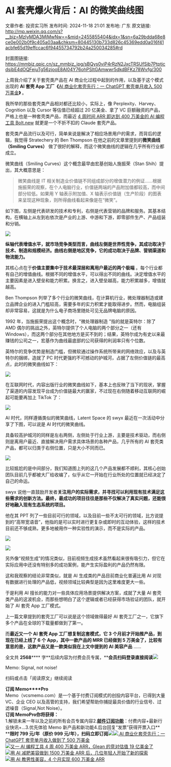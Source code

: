 # AI 套壳爆火背后：AI 的微笑曲线图

文章作者: 投资实习所
发布时间: 2024-11-18 21:01
发布地: 广东
原文链接: http://mp.weixin.qq.com/s?__biz=MzIyMDA3MjMwNw==&mid=2455855404&idx=1&sn=6a29bdda68e8ce0e002b0f9c405a03aa&chksm=80445130b733d826c45369edd0a016f41acbfe65d19effccac6f94455734792b24a250034285#rd

封面图链接: https://mmbiz.qpic.cn/sz_mmbiz_jpg/sBQys0vjP4rRzN2JxcTRSUfSib7PtpticdsibE4dOQFejuTg56zjooE8AI04Y76ohPSItGAmwwr5dkdBFKz78Wvfg/300

上周我介绍了关于套壳类产品在 AI 商业化过程中起到的作用，以及基于这个模式出现的 **AI 套壳 App 工厂《**[AI 商业化套壳先行：一
ChatGPT 套壳单月收入 500
万美金](http://mp.weixin.qq.com/s?__biz=MzIyMDA3MjMwNw==&mid=2455855387&idx=1&sn=068695ff7a880aff19476dad57275a8d&chksm=80445107b733d811057604b079e7f5b14f60d547f3af61089faf2b892b2287d799cd3d605b99&scene=21#wechat_redirect)**》**
。

我所举的那些套壳类产品相对都还比较小，实际上，像 Perplexity、Harvey、Cognition 以及 Cursor 等估值已经超过 20
亿美金、拿了 VC 巨额融资的产品，严格上也是一种套壳类产品，而最近 [4 周时间 ARR 即达到 400 万美金的 AI 编程工具
Bolt.new](http://mp.weixin.qq.com/s?__biz=MzIyMDA3MjMwNw==&mid=2455855368&idx=1&sn=271bd9bebbb46c837c2d7d72adff13e1&chksm=80445114b733d802c54438f13dec37f814422e44bf10067eefdeaddeb7529e633c14d9811119&scene=21#wechat_redirect)
就更是一个不折不扣的 Claude 套壳产品。

套壳类产品流行以及可行，简单来说是解决了相应场景用户的需求，而背后的逻辑，我觉得 Stratechery 的 Ben Thompson
在他之前的文章里提到的**微笑曲线（Smiling Curves）** 做了很好的解释，而这个微笑曲线的逻辑在几乎所有行业都成立。

微笑曲线（Smiling Curves）这个概念最早由宏基创始人施振荣（Stan Shih）提出，其大概意思是：

> 微笑曲线是 IT 相关制造业价值链不同组成部分的增值潜力的例证……根据施振荣的观察，在个人电脑行业，价值链两端的产品附加值都较高，而中间部分较低。如果用
> Y 轴表示附加值、X 轴表示价值链（生产阶段）的图表来呈现这种现象，则所得曲线看起来像是在“微笑”。

如下图，左侧是代表研发的技术和专利，右侧是代表营销的品牌和服务。其基本结构，在横轴上从左到右依次是产业的上游、中游和下游，即零部件生产、产品组装和分销。

![](https://mmbiz.qpic.cn/sz_mmbiz_jpg/sBQys0vjP4rRzN2JxcTRSUfSib7PtpticdKtqxXgianDvztYZNX4IsqKqmla9o9Lrukmgyr2zWmKUPEUQhfwB0SDA/640?wx_fmt=webp&from=appmsg)

**纵轴代表增值水平，就市场竞争类型而言，曲线左侧是世界性竞争，其成功取决于技术、制造和规模经济。曲线右侧是地区竞争，它的成功取决于品牌、营销渠道和物流能力。**

其核心点在于**价值主要集中于技术最深层和离用户最近的两个极端**
。每个行业都有自己的增值曲线。根据不同的增值水平，可以得出不同的曲线。决定增值水平的主要因素是进入壁垒和能力积累。换言之，进入壁垒越高，能力积累越多，增值就越高。

Ben Thompson
列举了多个行业的微笑曲线，在计算机行业，微处理器制造或建立品牌企业的进入门槛较高，需要多年的实力积累才能取得进步。然而，电脑组装却非常容易，这就是为什么电子商场里随处可见无品牌电脑的原因。

1992 年，当施振荣提出这个概念时，"微处理器制造 "指的就是英特尔：除了 AMD 偶尔的挑战之外，英特尔提供了个人电脑的两个部分之一（还有
Windows），而这两个部分在其他地方是买不到的；结果，英特尔成为有史以来最赚钱的公司之一，宏基作为曲线最底部的公司获得的利润率只有个位数。

英特尔的竞争优势是制造门槛，但微软通过操作系统所带来的网络效应，以及与英特尔的捆绑，造就了 PC
时代更强的不可撼动的护城河，占据了左侧价值链的最高点，此时的微笑曲线如下：

![](https://mmbiz.qpic.cn/sz_mmbiz_jpg/sBQys0vjP4rRzN2JxcTRSUfSib7PtpticdDp5lice0tjqiaFR1s0uibBfet4tpydibVfgJ9R7bzBd5TibESLwMtcZzZZQ/640?wx_fmt=webp&from=appmsg)

在互联网时代，内容出版行业的微笑曲线如下，基本上也反映了当下的现状，掌握了渠道的内容发现平台成为价值链最大的赢家，不过现在右侧随着移动互联网的崛起可能要再加上
TikTok 了：

![](https://mmbiz.qpic.cn/sz_mmbiz_jpg/sBQys0vjP4rRzN2JxcTRSUfSib7Ptpticde96KMm7Y7RlSYrIrEx5tWNK5tdhjuHLtloawF9h898wFwYPX2f9Flg/640?wx_fmt=webp&from=appmsg)

AI 时代，同样遵循类似的微笑曲线，Latent Space 的 swyx 最近在一次活动中分享了下图，可以说是 AI 时代的微笑曲线。

具备较高护城河的同样是左右两侧，左侧处于行业上游，主要是技术驱动，而右侧则是离用户最近、直接解决用户需求具体场景的各种产品，几乎所有的 AI
套壳类产品，都可以归类于右侧位置，只是大小不同而已。

![](https://mmbiz.qpic.cn/sz_mmbiz_png/sBQys0vjP4rRzN2JxcTRSUfSib7Ptpticd93WakCq6pMYDHK04OBov6QnK0M7DiarsGa9xHIn6ZDGvDHjoVF6XrHw/640?wx_fmt=png&from=appmsg)

比较尴尬的是中间部分，我们知道图上列的这几个产品发展都不顺利，其核心创始团队目前几乎都被大厂给收编了，似乎从它一开始在行业所处的位置就已经决定了自己的命运。

swyx
说他一直鼓励开发者**关注用户的实际需求，并寻找可以利用现有技术满足这些需求的创新方法。最终，最成功的项目往往是那些不仅解决了真实问题，还能很好地融入现有生态系统的项目。**

他在其 PPT
列了一些目前可行的领域，以及目前一些不太可行的领域，比方说提到的“高带宽语音”，他指的是可以实时进行更复杂或即时的互动体验，这样的技术目前还不够成熟，更多地被用作一种实验性的演示，而不是实际的产品。

![](https://mmbiz.qpic.cn/sz_mmbiz_png/sBQys0vjP4rRzN2JxcTRSUfSib7PtpticdvjJJzQVlUIicnKXrqqq2n9fF51aFDdoG2rJpD94gQ6scTgPs3PL5Nvg/640?wx_fmt=png&from=appmsg)

![](https://mmbiz.qpic.cn/sz_mmbiz_png/sBQys0vjP4rRzN2JxcTRSUfSib7Ptpticd0ufKYFziaUDHuEO8iaC3byUibEOUoz5ykrDRDCvY4gsRVF8smqLpmj8yA/640?wx_fmt=png&from=appmsg)

另外像“视频生成”的情况类似，目前视频生成技术虽然看起来很有吸引力，但它在实际应用中还没有特别多的成功案例，能产生实际盈利的产品仍然有限。

这和我观察的结论非常类似，就是 AI 生成类的产品目前商业化普遍比用 AI 对现有数据进行处理的产品低，视频领域比较典型是因为这里难度更大一些。

于是利用 AI 擅长的能力对一些具体应用场景提供解决方案，成就了大量 AI 套壳类产品的这波机会，而那些想明白了这个逻辑或者已经获得市场验证的团队，就开始了
AI 套壳 App 工厂模式。

上一篇文章提到的套壳工厂可以说是这个领域做得最好 AI 套壳工厂之一，它旗下多个产品在全球的下载量都做到了第一。

而**最近又一个 AI 套壳 App 工厂想复制这套模式，它 3 个月前才开始推产品，到现在已经上线了 6 个 App，其中一款产品的 MRR 已经做到 5
万美金了，比较有意思的是，这款产品又是一款类似我在上文中提到的 AI 美容产品** ……

全文共 **2568******
字**后续内容为付费会员专属，****会员扫码登录直接阅读**![](https://mmbiz.qpic.cn/sz_mmbiz_png/sBQys0vjP4rRzN2JxcTRSUfSib7PtpticdyttrTj5I4HxK8ibNTviauO7POfpF2tXG5Gn96HiaBksUHvlXic5hMr3rnw/640?wx_fmt=png&from=appmsg)  

Memo: Signal, not noise!

扫码或点击「阅读原文」继续阅读

**订阅 Memo****Pro**  
Memo（vcsmemo.com）是一个基于付费订阅模式的创投内容平台，已得到大量 VC、企业 CEO
以及高管的支持，我们希望帮助你捕捉最具价值的行业信号、过滤噪音（Signal,Not Noise）。  
**订阅 Memo****Pro****你将获得：**  
1.解锁未来一年以及之前的所有会员专属内容2.[**邮件订阅功能**](http://mp.weixin.qq.com/s?__biz=MzIyMDA3MjMwNw==&mid=2455853781&idx=1&sn=b6f8e3ddc87e9531f3f8c3e9cd98bd9f&chksm=80446ac9b733e3df93b89c17e905182bda7f4d132f3ac468961dfd70badeb92b9fcdf9f7083b&scene=21#wechat_redirect)：付费内容+最新行业快讯+...3.优先体验
Memo 新产品和新功能4.后台回复“发票”获得开票入口**  
****限时 799 元/年（原价 999
元/年），扫码立即订阅**![](https://mmbiz.qpic.cn/mmbiz_png/mrJibAziaMQhQGoNHniac6wGOyRe172dlS0HCYicyjiaCTtly2pULIz6YPNsXeRjoQFSuDYezsia4ibhbAc1X3GKtVRyw/640?wx_fmt=png&wxfrom=5&wx_lazy=1&wx_co=1)[![](https://mmbiz.qpic.cn/sz_mmbiz_jpg/sBQys0vjP4pswklRj2gjFn6lztKqviaJ5dhSvyTSnk28xNb3vhjs4HKicg85bILpMBiciaAreASerasNibJRsGXTLUw/640?wx_fmt=jpeg)
AI 商业化套壳先行：一 ChatGPT 套壳单月收入做到了 500
万美金](https://mp.weixin.qq.com/s?__biz=MzIyMDA3MjMwNw==&mid=2455855387&idx=1&sn=068695ff7a880aff19476dad57275a8d&chksm=80445107b733d811057604b079e7f5b14f60d547f3af61089faf2b892b2287d799cd3d605b99&scene=21#wechat_redirect)  
[![](https://mmbiz.qpic.cn/sz_mmbiz_jpg/sBQys0vjP4qMUDfgyiaRenMtruLmlmBQumRkL9723eFTMUF78IsQRCxWAYbJ9azQgaqI0xajtpjkw0CGEpDoOOg/640?wx_fmt=jpeg)又一
AI 编程工具 4 周 400 万美金 ARR，Glean 的竞对估值 19
亿美金了](https://mp.weixin.qq.com/s?__biz=MzIyMDA3MjMwNw==&mid=2455855368&idx=1&sn=271bd9bebbb46c837c2d7d72adff13e1&chksm=80445114b733d802c54438f13dec37f814422e44bf10067eefdeaddeb7529e633c14d9811119&scene=21#wechat_redirect)  
[![](https://mmbiz.qpic.cn/sz_mmbiz_jpg/sBQys0vjP4qQNePyL0icqBJBGeOiaMNCgbhwT9U47IgE0XzTb8Mj9Wl7s504fwI4gCT0dgsmXVE0RvEs3bKkKCog/640?wx_fmt=jpeg)用
AI 减肥美容做到 1500 万美金 ARR
后，几位年轻人开始了新的探索](https://mp.weixin.qq.com/s?__biz=MzIyMDA3MjMwNw==&mid=2455855186&idx=1&sn=ff4a721b0f8b85d69ba8806b9f0de008&chksm=8044504eb733d9587a963084e4dcfebae12e734789da2c845cf4204f0660e86d468276de530f&scene=21#wechat_redirect)  
[![](https://mmbiz.qpic.cn/sz_mmbiz_jpg/sBQys0vjP4oGiae6Mg3EFYxcXicSy5Vjj5OtyicMyYxJDdtiaia0qjLPHrNqaeDc8KazQWDmZgkDnqGQDowstGNrzyA/640?wx_fmt=jpeg)用
AI 教男性美容，4 个月实现 600 万美金
ARR](https://mp.weixin.qq.com/s?__biz=MzIyMDA3MjMwNw==&mid=2455853803&idx=1&sn=ca65e6937688e81bc7ad3605bda00663&chksm=80446af7b733e3e1003b52e815b29ee391c8340d9b574d1b9c626e56f7da33c6e36f71398e18&scene=21#wechat_redirect)

  

